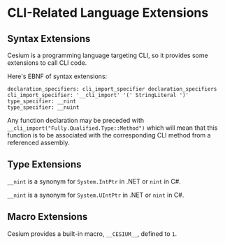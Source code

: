<!--
SPDX-FileCopyrightText: 2025 Cesium contributors <https://github.com/ForNeVeR/Cesium>

SPDX-License-Identifier: MIT
-->

CLI-Related Language Extensions
===============================

Syntax Extensions
-----------------
Cesium is a programming language targeting CLI, so it provides some extensions to call CLI code.

Here's EBNF of syntax extensions:

```
declaration_specifiers: cli_import_specifier declaration_specifiers
cli_import_specifier: '__cli_import' '(' StringLiteral ')'
type_specifier: __nint
type_specifier: __nuint
```

Any function declaration may be preceded with `__cli_import("Fully.Qualified.Type::Method")` which will mean that this function is to be associated with the corresponding CLI method from a referenced assembly.

Type Extensions
---------------
`__nint` is a synonym for `System.IntPtr` in .NET or `nint` in C#.

`__nint` is a synonym for `System.UIntPtr` in .NET or `nint` in C#.

Macro Extensions
----------------
Cesium provides a built-in macro, `__CESIUM__`, defined to `1`.
